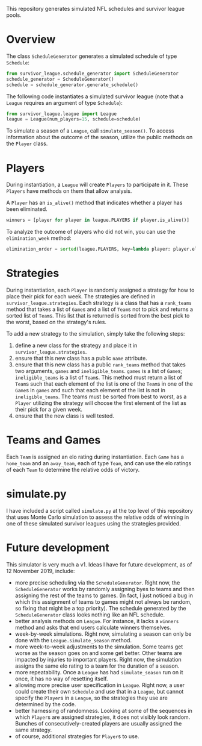 This repository generates simulated NFL schedules and survivor league pools.  

# Overview

The class `ScheduleGenerator` generates a simulated schedule of type `Schedule`:
```python
from survivor_league.schedule_generator import ScheduleGenerator
schedule_generator = ScheduleGenerator()
schedule = schedule_generator.generate_schedule()
```

The following code instantiates a simulated survivor league (note that a `League` requires an argument of type `Schedule`):
```python
from survivor_league.league import League
league = League(num_players=15, schedule=schedule)
```

To simulate a season of a `League`, call `simulate_season()`.  To access information about the outcome of the season, utilize the public methods on the `Player` class. 

# Players
During instantiation, a `League` will create `Players` to participate in it.  These `Players` have methods on them that allow analysis.  

A `Player` has an `is_alive()` method that indicates whether a player has been eliminated. 
```python
winners = [player for player in league.PLAYERS if player.is_alive()]
```

To analyze the outcome of players who did not win, you can use the `elimination_week` method: 
```python
elimination_order = sorted(league.PLAYERS, key=lambda player: player.elimination_week())
```

# Strategies

During instantiation, each `Player` is randomly assigned a strategy for how to place their pick for each week.  The strategies are defined in `survivor_league.strategies`.  Each strategy is a class that has a `rank_teams` method that takes a list of `Game`s and a list of `Team`s not to pick and returns a sorted list of `Team`s.  This list that is returned is sorted from the best pick to the worst, based on the strategy's rules.  

To add a new strategy to the simulation, simply take the following steps:
1. define a new class for the strategy and place it in `survivor_league.strategies`.
1. ensure that this new class has a public `name` attribute. 
1. ensure that this new class has a public `rank_teams` method that takes two arguments, `games` and `ineligible_teams`. `games` is a list of `Game`s; `ineligible_teams` is a list of `Team`s.  This method must return a list of `Team`s such that each element of the list is one of the `Team`s in one of the `Game`s in `games` and such that each element of the list is not in `ineligible_teams`.  The teams must be sorted from best to worst, as a `Player` utilizing the strategy will choose the first element of the list as their pick for a given week. 
1. ensure that the new class is well tested. 

# Teams and Games

Each `Team` is assigned an elo rating during instantiation.  Each `Game` has a `home_team` and an `away_team`, each of type `Team`, and can use the elo ratings of each `Team` to determine the relative odds of victory. 

# simulate.py

I have included a script called `simulate.py` at the top level of this repository that uses Monte Carlo simulation to assess the relative odds of winning in one of these simulated survivor leagues using the strategies provided. 

# Future development

This simulator is very much a v1.  Ideas I have for future development, as of 12 November 2019, include: 
- more precise scheduling via the `ScheduleGenerator`.  Right now, the `ScheduleGenerator` works by randomly assigning byes to teams and then assigning the rest of the teams to games.  (In fact, I just noticed a bug in which this assignment of teams to games might not always be random, so fixing that might be a top priority). The schedule generated by the `ScheduleGenerator` class looks nothing like an NFL schedule. 
- better analysis methods on `League`.  For instance, it lacks a `winners` method and asks that end users calculate winners themselves. 
- week-by-week simulations.  Right now, simulating a season can only be done with the `League.simulate_season` method. 
- more week-to-week adjustments to the simulation.  Some teams get worse as the season goes on and some get better.  Other teams are impacted by injuries to important players.  Right now, the simulation assigns the same elo rating to a team for the duration of a season. 
- more repeatability.  Once a `League` has had `simulate_season` run on it once, it has no way of resetting itself. 
- allowing more precise user specification in `League`. Right now, a user could create their own `Schedule` and use that in a `League`, but cannot specify the `Player`s in a `League`, so the strategies they use are determined by the code. 
- better harnessing of randomness.  Looking at some of the sequences in which `Player`s are assigned strategies, it does not visibly look random.  Bunches of consecutively-created players are usually assigned the same strategy.
- of course, additional strategies for `Player`s to use. 
